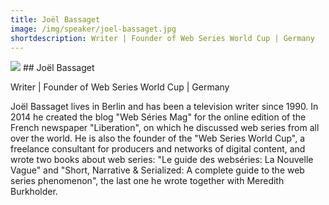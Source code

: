 ```yaml
---
title: Joël Bassaget
image: /img/speaker/joel-bassaget.jpg
shortdescription: Writer | Founder of Web Series World Cup | Germany
---
```

<img src="/img/speaker/joel-bassaget.jpg">
## Joël Bassaget

Writer | Founder of Web Series World Cup | Germany

Joël Bassaget lives in Berlin and has been a television writer since 1990. In 2014 he created the blog "Web Séries Mag" for the online edition of the French newspaper "Liberation", on which he discussed web series from all over the world. He is also the founder of the "Web Series World Cup", a freelance consultant for producers and networks of digital content, and wrote two books about web series: "Le guide des webséries: La Nouvelle Vague" and "Short, Narrative & Serialized: A complete guide to the web series phenomenon", the last one he wrote together with Meredith Burkholder.